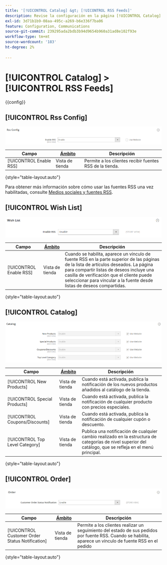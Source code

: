 ```yaml
---
title: '[!UICONTROL Catalog] &gt; [!UICONTROL RSS Feeds]'
description: Revise la configuración en la página [!UICONTROL Catalog] &gt; [!UICONTROL RSS Feeds] del administrador de Commerce.
exl-id: 3d71b1b9-08aa-495c-a269-b6e336f7ba06
feature: Configuration, Communications
source-git-commit: 239295ada2bdb3b94d9654b960a31ad8e102f93e
workflow-type: tm+mt
source-wordcount: '183'
ht-degree: 2%

---
```


# [!UICONTROL Catalog] > [!UICONTROL RSS Feeds]

{{config}}

## [!UICONTROL Rss Config]

![Configuración Rss](./assets/rss-feeds-rss-config.png)<!-- zoom -->

<!-- [Rss Config](https://docs.magento.com/user-guide/marketing/rss-feed.html) -->

| Campo | [Ámbito](../../getting-started/websites-stores-views.md#scope-settings) | Descripción |
|--- |--- |--- |
| [!UICONTROL Enable RSS] | Vista de tienda | Permite a los clientes recibir fuentes RSS de la tienda. |

{style="table-layout:auto"}

Para obtener más información sobre cómo usar las fuentes RSS una vez habilitadas, consulte [Medios sociales y fuentes RSS](../../merchandising-promotions/social-rss.md).

## [!UICONTROL Wish List]

![Lista de deseos](./assets/rss-feeds-wishlist.png)<!-- zoom -->

<!-- [Wish List](https://docs.magento.com/user-guide/marketing/wishlists.html) -->

| Campo | [Ámbito](../../getting-started/websites-stores-views.md#scope-settings) | Descripción |
|--- |--- |--- |
| [!UICONTROL Enable RSS] | Vista de tienda | Cuando se habilita, aparece un vínculo de fuente RSS en la parte superior de las páginas de la lista de artículos deseados. La página para compartir listas de deseos incluye una casilla de verificación que el cliente puede seleccionar para vincular a la fuente desde listas de deseos compartidas. |

{style="table-layout:auto"}

## [!UICONTROL Catalog]

![Catálogo](./assets/rss-feeds-catalog.png)<!-- zoom -->

<!-- [Catalog](https://docs.magento.com/user-guide/catalog/catalog-menu.html) -->

| Campo | [Ámbito](../../getting-started/websites-stores-views.md#scope-settings) | Descripción |
|--- |--- |--- |
| [!UICONTROL New Products] | Vista de tienda | Cuando está activada, publica la notificación de los nuevos productos añadidos al catálogo de la tienda. |
| [!UICONTROL Special Products] | Vista de tienda | Cuando está activada, publica la notificación de cualquier producto con precios especiales. |
| [!UICONTROL Coupons/Discounts] | Vista de tienda | Cuando está activada, publica la notificación de cualquier cupón o descuento. |
| [!UICONTROL Top Level Category] | Vista de tienda | Publica una notificación de cualquier cambio realizado en la estructura de categorías de nivel superior del catálogo, que se refleja en el menú principal. |

{style="table-layout:auto"}

## [!UICONTROL Order]

![Pedido](./assets/rss-feeds-order.png)<!-- zoom -->

<!-- [Order](https://docs.magento.com/user-guide/sales/order-status-notification.html) -->

| Campo | [Ámbito](../../getting-started/websites-stores-views.md#scope-settings) | Descripción |
|--- |--- |--- |
| [!UICONTROL Customer Order Status Notification] | Vista de tienda | Permite a los clientes realizar un seguimiento del estado de sus pedidos por fuente RSS. Cuando se habilita, aparece un vínculo de fuente RSS en el pedido |

{style="table-layout:auto"}
